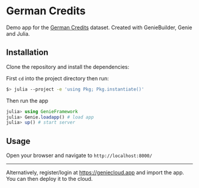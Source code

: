 # German Credits

Demo app for the [German Credits](https://www.kaggle.com/uciml/german-credit) dataset. Created with GenieBuilder, Genie
and Julia.

## Installation

Clone the repository and install the dependencies:

First `cd` into the project directory then run:

```bash
$> julia --project -e 'using Pkg; Pkg.instantiate()'
```

Then run the app

```julia
julia> using GenieFramework
julia> Genie.loadapp() # load app
julia> up() # start server
```

## Usage

Open your browser and navigate to `http://localhost:8000/`

---

Alternatively, register/login at <https://geniecloud.app> and import the app. You can then deploy it to the cloud.
